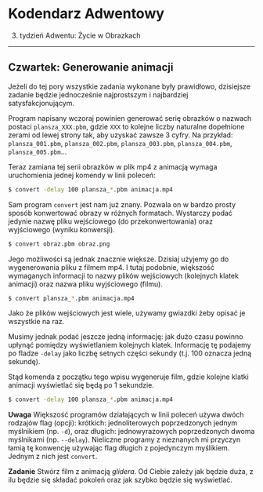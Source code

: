 # Kodendarz Adwentowy

3. tydzień Adwentu: Życie w Obrazkach
---

## Czwartek: Generowanie animacji

Jeżeli do tej pory wszystkie zadania wykonane były prawidłowo, dzisiejsze
zadanie będzie jednocześnie najprostszym i najbardziej satysfakcjonującym.

Program napisany wczoraj powinien generować serię obrazków o nazwach postaci
`plansza_XXX.pbm`, gdzie `XXX` to kolejne liczby naturalne dopełnione zerami
od lewej strony tak, aby uzyskać zawsze 3 cyfry. Na przykład:
`plansza_001.pbm`, `plansza_002.pbm`, `plansza_003.pbm`, `plansza_004.pbm`,
`plansza_005.pbm`...

Teraz zamiana tej serii obrazków w plik mp4 z animacją wymaga uruchomienia
jednej komendy w linii poleceń:

```sh
$ convert -delay 100 plansza_*.pbm animacja.mp4
```

Sam program `convert` jest nam już znany. Pozwala on w bardzo prosty sposób
konwertować obrazy w różnych formatach. Wystarczy podać jedynie nazwę
pliku wejściowego (do przekonwertowania) oraz wyjściowego (wyniku konwersji).

```sh
$ convert obraz.pbm obraz.png
```

Jego możliwości są jednak znacznie większe. Dzisiaj użyjemy go do wygenerowania
pliku z filmem mp4. I tutaj podobnie, większość wymaganych informacji
to nazwy plików wejściowych (kolejnych klatek animacji) oraz nazwa pliku
wyjściowego (filmu).

```sh
$ convert plansza_*.pbm animacja.mp4
```

Jako że plików wejściowych jest wiele, używamy gwiazdki żeby opisać je wszystkie
na raz.

Musimy jednak podać jeszcze jedną informację: jak dużo czasu powinno upłynąć
pomiędzy wyświetlaniem kolejnych klatek. Informację tę podajemy po fladze `-delay`
jako liczbę setnych części sekundy (t.j. 100 oznacza jedną sekundę).

Stąd komenda z początku tego wpisu wygeneruje film, gdzie kolejne klatki
animacji wyświetlać się będą po 1 sekundzie.

```sh
$ convert -delay 100 plansza_*.pbm animacja.mp4
```

**Uwaga** Większość programów działających w linii poleceń używa dwóch rodzajów
flag (opcji): krótkich: jednoliterowych poprzedzonych jednym myślnikiem (np. `-d`),
oraz długich: jednowyrazowych poprzedzonych dwoma myślnikami (np. `--delay`).
Nieliczne programy z nieznanych mi przyczyn łamią tę konwencję używając flag
długich z pojedynczym myślikiem. Jednym z nich jest `convert`.

**Zadanie** Stwórz film z animacją *glidera*. Od Ciebie zależy jak będzie duża,
z ilu będzie się składać pokoleń oraz jak szybko będzie się wyświetlać.
